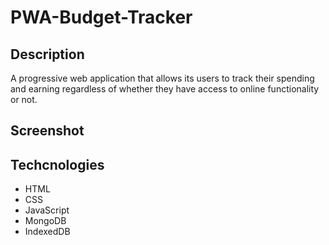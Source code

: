 # PWA-Budget-Tracker

## Description
A progressive web application that allows its users to track their spending and earning regardless of 
whether they have access to online functionality or not. 

## Screenshot 

## Techcnologies
* HTML
* CSS
* JavaScript
* MongoDB
* IndexedDB

## 